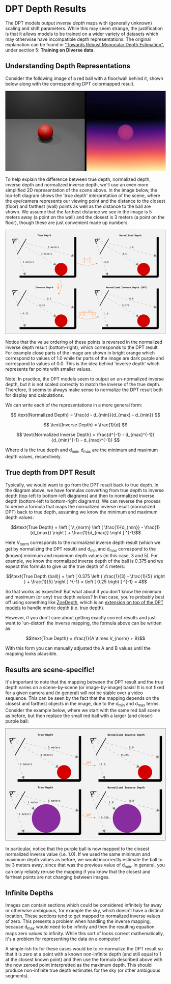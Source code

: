 # DPT Depth Results

The DPT models output _inverse depth_ maps with (generally unknown) scaling and shift parameters. While this may seem strange, the justification is that it allows models to be trained on a wider variety of datasets which may otherwise have incompatible depth representations. The original explanation can be found in ["Towards Robust Monocular Depth Estimation"](https://arxiv.org/abs/1907.01341), under section 5: **Training on Diverse data**.


## Understanding Depth Representations

Consider the following image of a red ball with a floor/wall behind it, shown below along with the corresponding DPT colormapped result.

<p align="center">
  <img src=".readme_assets/ball_and_dptresult.webp">
</p>

To help explain the difference between true depth, normalized depth, inverse depth and normalized inverse depth, we'll use an even more simplified 2D representation of the scene above.
In the image below, the top-left diagram shows the 'true depth' interpretation of the scene, where the eye/camera represents our viewing point and the distance to the closest (floor) and farthest (wall) points as well as the distance to the ball are shown. We assume that the farthest distance we see in the image is 5 meters away (a point on the wall) and the closest is 3 meters (a point on the floor), though these are just convenient made up numbers.

<p align="center">
  <img src=".readme_assets/results_vs_depth.svg" alt="Image showing the relationship between true depth, normalized depth, inverse depth and normalized inverse depth">
</p>

Notice that the value ordering of these points is reversed in the normalized inverse depth result (bottom-right), which corresponds to the DPT result. For example close parts of the image are shown in bright orange which correspond to values of 1.0 while far parts of the image are dark purple and correspond to values of 0.0. This is the idea behind 'inverse depth' which represents far points with smaller values.

Note: In practice, the DPT models seem to output an un-normalized inverse depth, but it is not scaled correctly to match the inverse of the true depth. Therefore, it seems to always make sense to normalize the DPT result both for display and calculations.

We can write each of the representations in a more general form:

$$ \text{Normalized Depth} = \frac{d - d_{min}}{d_{max} - d_{min}} $$

$$ \text{Inverse Depth} = \frac{1}{d} $$

$$ \text{Normalized Inverse Depth} = \frac{d^{-1} - d_{max}^{-1}}{d_{min}^{-1} - d_{max}^{-1}} $$

Where d is the true depth and d<sub>min</sub>, d<sub>max</sub> are the minimum and maximum depth values, respectively.

## True depth from DPT Result
Typically, we would want to go from the DPT result back to true depth. In the diagram above, we have formulas converting from true depth to inverse depth (top-left to bottom-left diagrams) and then to normalized inverse depth (bottom-left to bottom-right diagrams). We can reverse the process to derive a formula that maps the normalized inverse result (normalized DPT) back to true depth, assuming we know the minimum and maximum depth values:

$$\text{True Depth} = \left [ V_{norm} \left ( \frac{1}{d_{min}} - \frac{1}{d_{max}} \right ) + \frac{1}{d_{max}} \right ] ^{-1}$$

Here V<sub>norm</sub> corresponds to the normalized inverse depth result (which we get by normalizing the DPT result) and d<sub>min</sub> and d<sub>max</sub> correspond to the (known) minimum and maximum depth values (in this case, 3 and 5). For example, we know the normalized inverse depth of the ball is 0.375 and we expect this formula to give us the true depth of 4 meters:

$$\text{True Depth (ball)} = \left [ 0.375 \left ( \frac{1}{3} - \frac{1}{5} \right ) + \frac{1}{5} \right ] ^{-1} = \left [ 0.25 \right ] ^{-1} = 4$$

So that works as expected! But what about if you don't know the minimum and maximum (or any) true depth values? In that case, you're probably best off using something like [ZoeDepth](https://github.com/isl-org/ZoeDepth), which is an [extension on top of the DPT models](https://arxiv.org/abs/2302.12288) to handle metric depth (i.e. true depth).

However, if you don't care about getting exactly correct results and just want to 'un-distort' the inverse mapping, the formula above can be written as:

$$\text{True Depth} = \frac{1}{A \times V_{norm} + B}$$

With this form you can manually adjusted the A and B values until the mapping looks plausible.

## Results are scene-specific!

It's important to note that the mapping between the DPT result and the true depth varies on a scene-by-scene (or image-by-image) basis! It is not fixed for a given camera and (in general) will not be stable over a video sequence. This can be seen by the fact that the mapping depends on the closest and farthest objects in the image, due to the d<sub>min</sub> and d<sub>max</sub> terms. Consider the example below, where we start with the same red ball scene as before, but then replace the small red ball with a larger (and closer) purple ball:

<p align="center">
  <img src=".readme_assets/results_per_scene.svg" alt="Image showing how the normalized inverse depth results change as a result of a change in the scene">
</p>

In particular, notice that the purple ball is now mapped to the closest normalized inverse value (i.e. 1.0). If we used the same minimum and maximum depth values as before, we would incorrectly estimate the ball to be 3 meters away, since that was the previous value of d<sub>min</sub>. In general, you can only reliably re-use the mapping if you know that the closest and farthest points are not changing between images.

## Infinite Depths

Images can contain sections which could be considered infinitely far away or otherwise ambiguous, for example the sky, which doesn't have a distinct location. These sections tend to get mapped to normalized inverse values of zero. This presents a problem when handling the inverse mapping, because d<sub>max</sub> would need to be infinity and then the resulting equation maps zero values to infinity. While this sort of looks correct mathematically, it's a problem for representing the data on a computer!

A simple-ish fix for these cases would be to re-normalize the DPT result so that it is zero at a point with a known non-infinite depth (and still equal to 1 at the closest known point) and then use the formula described above with the now zeroed point interpretted as the maximum depth. This should produce non-infinite true depth estimates for the sky (or other ambiguous segments).